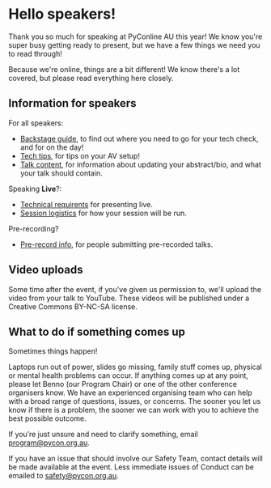 ---
---

# Hello speakers!

Thank you so much for speaking at PyConline AU this year! We know you're super busy getting ready to present, but we have a few things we need you to read through!

Because we're online, things are a bit different! We know there's a lot covered, but please read everything here closely.

## Information for speakers

For all speakers: 

* [Backstage guide](/speakers/backstage/), to find out where you need to go for your tech check, and for on the day!
* [Tech tips](/speakers/tips/), for tips on your AV setup!
* [Talk content](/speakers/content/), for information about updating your abstract/bio, and what your talk should contain.

Speaking **Live**?: 

* [Technical requirents](/speakers/live-tech-reqs/) for presenting live.
* [Session logistics](/speakers/live-logisitcs/) for how your session will be run. 

Pre-recording?

* [Pre-record info](/speakers/pre-record/), for people submitting pre-recorded talks.


## Video uploads

Some time after the event, if you've given us permission to, we'll upload the video from your talk to YouTube. These videos will be published under a Creative Commons BY-NC-SA license.

## What to do if something comes up

Sometimes things happen!

Laptops run out of power, slides go missing, family stuff comes up, physical or mental health problems can occur. If anything comes up at any point, please let Benno (our Program Chair) or one of the other conference organisers know. We have an experienced organising team who can help with a broad range of questions, issues, or concerns. The sooner you let us know if there is a problem, the sooner we can work with you to achieve the best possible outcome.

If you’re just unsure and need to clarify something, email [program@pycon.org.au](mailto:program@pycon.org.au).

If you have an issue that should involve our Safety Team, contact details will be made available at the event. Less immediate issues of Conduct can be emailed to [safety@pycon.org.au](mailto:safety@pycon.org.au).
